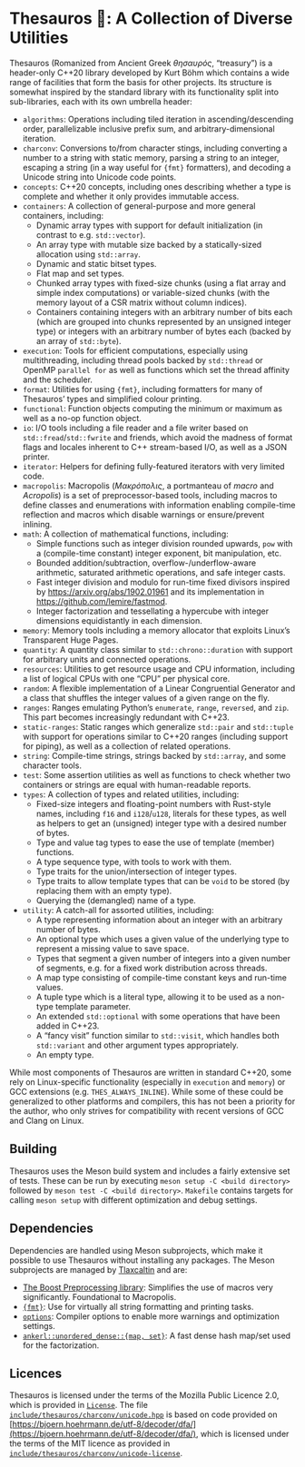 # Thesauros 🏦: A Collection of Diverse Utilities

Thesauros (Romanized from Ancient Greek _θησαυρός_, “treasury”) is a header-only C++20 library developed by Kurt Böhm which contains a wide range of facilities that form the basis for other projects.
Its structure is somewhat inspired by the standard library with its functionality split into sub-libraries, each with its own umbrella header:

- `algorithms`: Operations including tiled iteration in ascending/descending order, parallelizable inclusive prefix sum, and arbitrary-dimensional iteration.
- `charconv`: Conversions to/from character stings, including converting a number to a string with static memory, parsing a string to an integer, escaping a string (in a way useful for `{fmt}` formatters), and decoding a Unicode string into Unicode code points.
- `concepts`: C++20 concepts, including ones describing whether a type is complete and whether it only provides immutable access.
- `containers`: A collection of general-purpose and more general containers, including:
  - Dynamic array types with support for default initialization (in contrast to e.g. `std::vector`).
  - An array type with mutable size backed by a statically-sized allocation using `std::array`.
  - Dynamic and static bitset types.
  - Flat map and set types.
  - Chunked array types with fixed-size chunks (using a flat array and simple index computations) or variable-sized chunks (with the memory layout of a CSR matrix without column indices).
  - Containers containing integers with an arbitrary number of bits each (which are grouped into chunks represented by an unsigned integer type) or integers with an arbitrary number of bytes each (backed by an array of `std::byte`).
- `execution`: Tools for efficient computations, especially using multithreading, including thread pools backed by `std::thread` or OpenMP `parallel for` as well as functions which set the thread affinity and the scheduler.
- `format`: Utilities for using `{fmt}`, including formatters for many of Thesauros’ types and simplified colour printing.
- `functional`: Function objects computing the minimum or maximum as well as a no-op function object.
- `io`: I/O tools including a file reader and a file writer based on `std::fread`/`std::fwrite` and friends, which avoid the madness of format flags and locales inherent to C++ stream-based I/O, as well as a JSON printer.
- `iterator`: Helpers for defining fully-featured iterators with very limited code.
- `macropolis`: Macropolis (_Μακρόπολις_, a portmanteau of _macro_ and _Acropolis_) is a set of preprocessor-based tools, including macros to define classes and enumerations with information enabling compile-time reflection and macros which disable warnings or ensure/prevent inlining.
- `math`: A collection of mathematical functions, including:
  - Simple functions such as integer division rounded upwards, `pow` with a (compile-time constant) integer exponent, bit manipulation, etc.
  - Bounded addition/subtraction, overflow-/underflow-aware arithmetic, saturated arithmetic operations, and safe integer casts.
  - Fast integer division and modulo for run-time fixed divisors inspired by https://arxiv.org/abs/1902.01961 and its implementation in https://github.com/lemire/fastmod.
  - Integer factorization and tessellating a hypercube with integer dimensions equidistantly in each dimension.
- `memory`: Memory tools including a memory allocator that exploits Linux’s Transparent Huge Pages.
- `quantity`: A quantity class similar to `std::chrono::duration` with support for arbitrary units and connected operations.
- `resources`: Utilities to get resource usage and CPU information, including a list of logical CPUs with one “CPU” per physical core.
- `random`: A flexible implementation of a Linear Congruential Generator and a class that shuffles the integer values of a given range on the fly.
- `ranges`: Ranges emulating Python’s `enumerate`, `range`, `reversed`, and `zip`. This part becomes increasingly redundant with C++23.
- `static-ranges`: Static ranges which generalize `std::pair` and `std::tuple` with support for operations similar to C++20 ranges (including support for piping), as well as a collection of related operations.
- `string`: Compile-time strings, strings backed by `std::array`, and some character tools.
- `test`: Some assertion utilities as well as functions to check whether two containers or strings are equal with human-readable reports.
- `types`: A collection of types and related utilities, including:
  - Fixed-size integers and floating-point numbers with Rust-style names, including `f16` and `i128`/`u128`, literals for these types, as well as helpers to get an (unsigned) integer type with a desired number of bytes.
  - Type and value tag types to ease the use of template (member) functions.
  - A type sequence type, with tools to work with them.
  - Type traits for the union/intersection of integer types.
  - Type traits to allow template types that can be `void` to be stored (by replacing them with an empty type).
  - Querying the (demangled) name of a type.
- `utility`: A catch-all for assorted utilities, including:
  - A type representing information about an integer with an arbitrary number of bytes.
  - An optional type which uses a given value of the underlying type to represent a missing value to save space.
  - Types that segment a given number of integers into a given number of segments, e.g. for a fixed work distribution across threads.
  - A map type consisting of compile-time constant keys and run-time values.
  - A tuple type which is a literal type, allowing it to be used as a non-type template parameter.
  - An extended `std::optional` with some operations that have been added in C++23.
  - A “fancy visit” function similar to `std::visit`, which handles both `std::variant` and other argument types appropriately.
  - An empty type.

While most components of Thesauros are written in standard C++20, some rely on Linux-specific functionality (especially in `execution` and `memory`) or GCC extensions (e.g. `THES_ALWAYS_INLINE`).
While some of these could be generalized to other platforms and compilers, this has not been a priority for the author, who only strives for compatibility with recent versions of GCC and Clang on Linux.

## Building

Thesauros uses the Meson build system and includes a fairly extensive set of tests.
These can be run by executing `meson setup -C <build directory>` followed by `meson test -C <build directory>`.
`Makefile` contains targets for calling `meson setup` with different optimization and debug settings.

## Dependencies

Dependencies are handled using Meson subprojects, which make it possible to use Thesauros without installing any packages.
The Meson subprojects are managed by [Tlaxcaltin](https://github.com/KurtBoehm/tlaxcaltin) and are:

- [The Boost Preprocessing library](https://github.com/boostorg/preprocessor): Simplifies the use of macros very significantly. Foundational to Macropolis.
- [`{fmt}`](https://github.com/fmtlib/fmt): Use for virtually all string formatting and printing tasks.
- [`options`](https://github.com/KurtBoehm/tlaxcaltin/blob/main/options/meson.build): Compiler options to enable more warnings and optimization settings.
- [`ankerl::unordered_dense::{map, set}`](https://github.com/martinus/unordered_dense): A fast dense hash map/set used for the factorization.

## Licences

Thesauros is licensed under the terms of the Mozilla Public Licence 2.0, which is provided in [`License`](License).
The file [`include/thesauros/charconv/unicode.hpp`](include/thesauros/charconv/unicode.hpp) is based on code provided on [https://bjoern.hoehrmann.de/utf-8/decoder/dfa/](https://bjoern.hoehrmann.de/utf-8/decoder/dfa/), which is licensed under the terms of the MIT licence as provided in [`include/thesauros/charconv/unicode-license`](include/thesauros/charconv/unicode-license).
